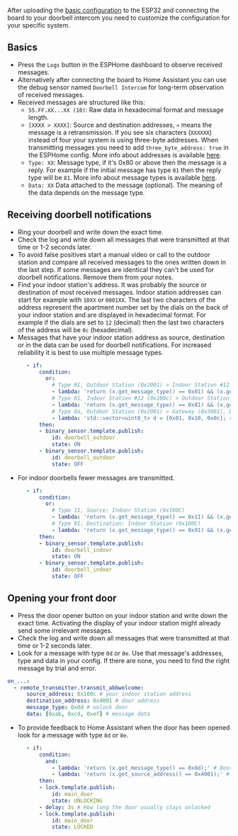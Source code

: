 After uploading the [basic configuration](https://github.com/Mat931/esp32-doorbell-bus-interface/blob/main/how_to_flash.md#esphome-example-configuration) to the ESP32 and connecting the board to your doorbell intercom you need to customize the configuration for your specific system.

## Basics

- Press the `Logs` button in the ESPHome dashboard to observe received messages.
- Alternatively after connecting the board to Home Assistant you can use the debug sensor named `Doorbell Intercom` for long-term observation of received messages.
- Received messages are structured like this:
  - `55.FF.XX...XX (10)`: Raw data in hexadecimal format and message length.
  - `[XXXX > XXXX]`: Source and destination addresses, `»` means the message is a retransmission. If you see six characters (`XXXXXX`) instead of four your system is using three-byte addresses. When transmitting messages you need to add `three_byte_address: true` in the ESPHome config. More info about addresses is available [here](https://github.com/Mat931/esp32-doorbell-bus-interface/wiki/Address-Types).
  - `Type: XX`: Message type, if it's 0x80 or above then the message is a reply. For example if the initial message has type `01` then the reply type will be `81`. More info about message types is available [here](https://github.com/Mat931/esp32-doorbell-bus-interface/wiki/Message-Types).
  - `Data: XX` Data attached to the message (optional). The meaning of the data depends on the message type.

## Receiving doorbell notifications

- Ring your doorbell and write down the exact time.
- Check the log and write down all messages that were transmitted at that time or 1-2 seconds later.
- To avoid false positives start a manual video or call to the outdoor station and compare all received messages to the ones written down in the last step. If some messages are identical they can't be used for doorbell notifications. Remove them from your notes.
- Find your indoor station's address. It was probably the source or destination of most received messages. Indoor station addresses can start for example with `10XX` or `0001XX`. The last two characters of the address represent the apartment number set by the dials on the back of your indoor station and are displayed in hexadecimal format. For example if the dials are set to `12` (decimal) then the last two characters of the address will be `0c` (hexadecimal).
- Messages that have your indoor station address as source, destination or in the data can be used for doorbell notifications. For increased reliability it is best to use multiple message types.

```yaml
      - if:
          condition:
            or:
              # Type 01, Outdoor Station (0x2001) > Indoor Station #12 (0x100c)
              - lambda: 'return (x.get_message_type() == 0x01) && (x.get_source_address() == 0x2001) && (x.get_destination_address() == 0x100c);'
              # Type 81, Indoor Station #12 (0x100c) > Outdoor Station (0x2001)
              - lambda: 'return (x.get_message_type() == 0x81) && (x.get_source_address() == 0x100c) && (x.get_destination_address() == 0x2001);'
              # Type 0a, Outdoor Station (0x2001) > Gateway (0x3001), Data contains indoor station address (0x10, 0x0c)
              - lambda: 'std::vector<uint8_t> d = {0x01, 0x10, 0x0c}; return (x.get_message_type() == 0x0A) && (x.get_source_address() == 0x2001) && (x.get_destination_address() == 0x3001) && (x.get_data() == d);'
          then:
          - binary_sensor.template.publish:
              id: doorbell_outdoor
              state: ON
          - binary_sensor.template.publish:
              id: doorbell_outdoor
              state: OFF
```

- For indoor doorbells fewer messages are transmitted.

```yaml
      - if:
          condition:
            or:
              # Type 11, Source: Indoor Station (0x100C)
              - lambda: 'return (x.get_message_type() == 0x11) && (x.get_source_address() == 0x100c);'
              # Type 91, Destination: Indoor Station (0x100C)
              - lambda: 'return (x.get_message_type() == 0x91) && (x.get_destination_address() == 0x100c);'
          then:
          - binary_sensor.template.publish:
              id: doorbell_indoor
              state: ON
          - binary_sensor.template.publish:
              id: doorbell_indoor
              state: OFF
```

## Opening your front door

- Press the door opener button on your indoor station and write down the exact time. Activating the display of your indoor station might already send some irrelevant messages.
- Check the log and write down all messages that were transmitted at that time or 1-2 seconds later.
- Look for a message with type `0d` or `0e`. Use that message's addresses, type and data in your config. If there are none, you need to find the right message by trial and error.

```yaml
on_...:
  - remote_transmitter.transmit_abbwelcome:
      source_address: 0x100c # your indoor station address
      destination_address: 0x4001 # door address
      message_type: 0x0d # unlock door
      data: [0xab, 0xcd, 0xef] # message data
```

- To provide feedback to Home Assistant when the door has been opened look for a message with type `8d` or `8e`.

```yaml
      - if:
          condition:
            and:
              - lambda: 'return (x.get_message_type() == 0x8d);' # Door opener response
              - lambda: 'return (x.get_source_address() == 0x4001);' # Door address
          then:
          - lock.template.publish:
              id: main_door
              state: UNLOCKING
          - delay: 3s # How long the door usually stays unlocked
          - lock.template.publish:
              id: main_door
              state: LOCKED
```
